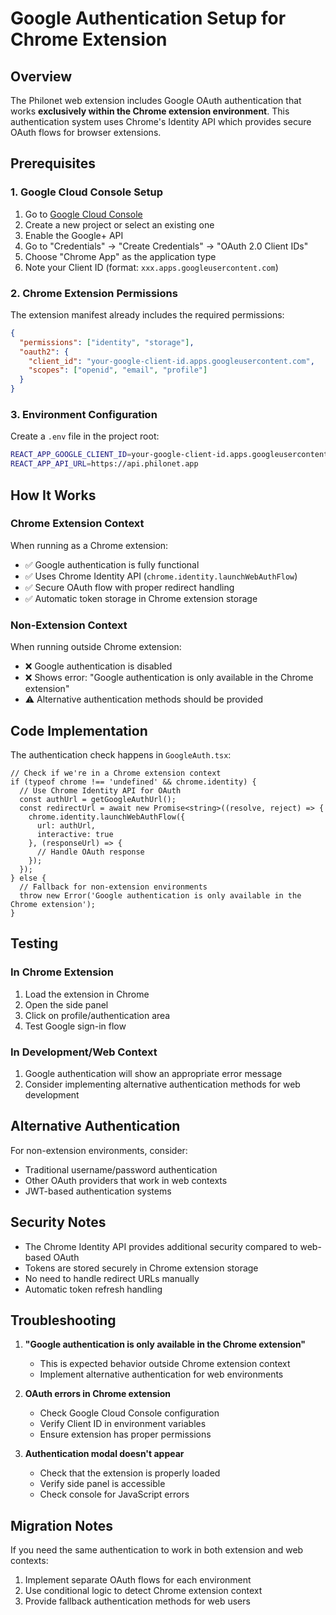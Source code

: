 # Google Authentication Setup for Chrome Extension

## Overview

The Philonet web extension includes Google OAuth authentication that works **exclusively within the Chrome extension environment**. This authentication system uses Chrome's Identity API which provides secure OAuth flows for browser extensions.

## Prerequisites

### 1. Google Cloud Console Setup

1. Go to [Google Cloud Console](https://console.cloud.google.com/)
2. Create a new project or select an existing one
3. Enable the Google+ API
4. Go to "Credentials" → "Create Credentials" → "OAuth 2.0 Client IDs"
5. Choose "Chrome App" as the application type
6. Note your Client ID (format: `xxx.apps.googleusercontent.com`)

### 2. Chrome Extension Permissions

The extension manifest already includes the required permissions:
```json
{
  "permissions": ["identity", "storage"],
  "oauth2": {
    "client_id": "your-google-client-id.apps.googleusercontent.com",
    "scopes": ["openid", "email", "profile"]
  }
}
```

### 3. Environment Configuration

Create a `.env` file in the project root:
```bash
REACT_APP_GOOGLE_CLIENT_ID=your-google-client-id.apps.googleusercontent.com
REACT_APP_API_URL=https://api.philonet.app
```

## How It Works

### Chrome Extension Context
When running as a Chrome extension:
- ✅ Google authentication is fully functional
- ✅ Uses Chrome Identity API (`chrome.identity.launchWebAuthFlow`)
- ✅ Secure OAuth flow with proper redirect handling
- ✅ Automatic token storage in Chrome extension storage

### Non-Extension Context
When running outside Chrome extension:
- ❌ Google authentication is disabled
- ❌ Shows error: "Google authentication is only available in the Chrome extension"
- ⚠️ Alternative authentication methods should be provided

## Code Implementation

The authentication check happens in `GoogleAuth.tsx`:

```tsx
// Check if we're in a Chrome extension context
if (typeof chrome !== 'undefined' && chrome.identity) {
  // Use Chrome Identity API for OAuth
  const authUrl = getGoogleAuthUrl();
  const redirectUrl = await new Promise<string>((resolve, reject) => {
    chrome.identity.launchWebAuthFlow({
      url: authUrl,
      interactive: true
    }, (responseUrl) => {
      // Handle OAuth response
    });
  });
} else {
  // Fallback for non-extension environments
  throw new Error('Google authentication is only available in the Chrome extension');
}
```

## Testing

### In Chrome Extension
1. Load the extension in Chrome
2. Open the side panel
3. Click on profile/authentication area
4. Test Google sign-in flow

### In Development/Web Context
1. Google authentication will show an appropriate error message
2. Consider implementing alternative authentication methods for web development

## Alternative Authentication

For non-extension environments, consider:
- Traditional username/password authentication
- Other OAuth providers that work in web contexts
- JWT-based authentication systems

## Security Notes

- The Chrome Identity API provides additional security compared to web-based OAuth
- Tokens are stored securely in Chrome extension storage
- No need to handle redirect URLs manually
- Automatic token refresh handling

## Troubleshooting

1. **"Google authentication is only available in the Chrome extension"**
   - This is expected behavior outside Chrome extension context
   - Implement alternative authentication for web environments

2. **OAuth errors in Chrome extension**
   - Check Google Cloud Console configuration
   - Verify Client ID in environment variables
   - Ensure extension has proper permissions

3. **Authentication modal doesn't appear**
   - Check that the extension is properly loaded
   - Verify side panel is accessible
   - Check console for JavaScript errors

## Migration Notes

If you need the same authentication to work in both extension and web contexts:
1. Implement separate OAuth flows for each environment
2. Use conditional logic to detect Chrome extension context
3. Provide fallback authentication methods for web users
